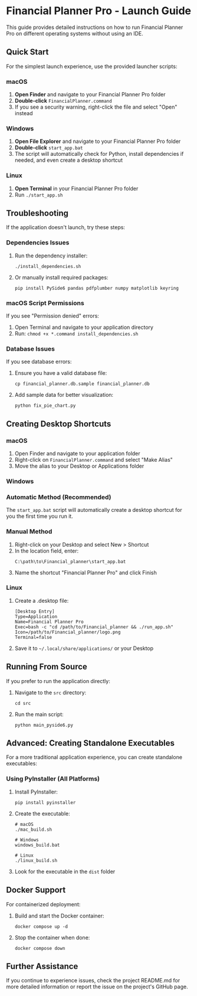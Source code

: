 # Financial Planner Pro - Launch Guide

This guide provides detailed instructions on how to run Financial Planner Pro on different operating systems without using an IDE.

## Quick Start

For the simplest launch experience, use the provided launcher scripts:

### macOS

1. **Open Finder** and navigate to your Financial Planner Pro folder
2. **Double-click** `FinancialPlanner.command`
3. If you see a security warning, right-click the file and select "Open" instead

### Windows

1. **Open File Explorer** and navigate to your Financial Planner Pro folder
2. **Double-click** `start_app.bat`
3. The script will automatically check for Python, install dependencies if needed, and even create a desktop shortcut

### Linux

1. **Open Terminal** in your Financial Planner Pro folder
2. Run `./start_app.sh`

## Troubleshooting

If the application doesn't launch, try these steps:

### Dependencies Issues

1. Run the dependency installer:
   ```
   ./install_dependencies.sh
   ```

2. Or manually install required packages:
   ```
   pip install PySide6 pandas pdfplumber numpy matplotlib keyring
   ```

### macOS Script Permissions

If you see "Permission denied" errors:

1. Open Terminal and navigate to your application directory
2. Run: `chmod +x *.command install_dependencies.sh`

### Database Issues

If you see database errors:

1. Ensure you have a valid database file:
   ```
   cp financial_planner.db.sample financial_planner.db
   ```

2. Add sample data for better visualization:
   ```
   python fix_pie_chart.py
   ```

## Creating Desktop Shortcuts

### macOS

1. Open Finder and navigate to your application folder
2. Right-click on `FinancialPlanner.command` and select "Make Alias"
3. Move the alias to your Desktop or Applications folder

### Windows

### Automatic Method (Recommended)
The `start_app.bat` script will automatically create a desktop shortcut for you the first time you run it.

### Manual Method
1. Right-click on your Desktop and select New > Shortcut
2. In the location field, enter:
   ```
   C:\path\to\Financial_planner\start_app.bat
   ```
3. Name the shortcut "Financial Planner Pro" and click Finish

### Linux

1. Create a .desktop file:
   ```
   [Desktop Entry]
   Type=Application
   Name=Financial Planner Pro
   Exec=bash -c "cd /path/to/Financial_planner && ./run_app.sh"
   Icon=/path/to/Financial_planner/logo.png
   Terminal=false
   ```
2. Save it to `~/.local/share/applications/` or your Desktop

## Running From Source

If you prefer to run the application directly:

1. Navigate to the `src` directory:
   ```
   cd src
   ```

2. Run the main script:
   ```
   python main_pyside6.py
   ```

## Advanced: Creating Standalone Executables

For a more traditional application experience, you can create standalone executables:

### Using PyInstaller (All Platforms)

1. Install PyInstaller:
   ```
   pip install pyinstaller
   ```

2. Create the executable:
   ```
   # macOS
   ./mac_build.sh
   
   # Windows
   windows_build.bat
   
   # Linux
   ./linux_build.sh
   ```

3. Look for the executable in the `dist` folder

## Docker Support

For containerized deployment:

1. Build and start the Docker container:
   ```
   docker compose up -d
   ```

2. Stop the container when done:
   ```
   docker compose down
   ```

## Further Assistance

If you continue to experience issues, check the project README.md for more detailed information or report the issue on the project's GitHub page.
